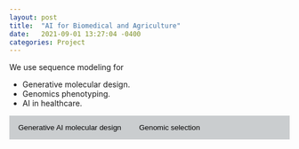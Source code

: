 ```yaml
---
layout: post
title:  "AI for Biomedical and Agriculture"
date:   2021-09-01 13:27:04 -0400
categories: Project
---
```


We use sequence modeling for <br>

- Generative molecular design.
- Genomics phenotyping.
- AI in healthcare.

<style>
	.dropdown-menu>.active {
           background-color: #333436;
        }
	.img-fluid{border:1px solid #ccc;margin:5px 5px 5px 0px}
	.step_head{font-size:1.25em;color:#333436;font-weight:bold;    border-bottom: 1.3px solid #333436;margin-top:10px;}
	.sub_head{font-size:0.85em;color:##333436;font-weight:bold;margin-bottom:2px;}
	.doc-content p{font-size:0.9em;margin-bottom:2px;}
	h2{font-size:1.25em;}
	.target-title{color:#C03D96;font-weight:bold;text-decoration:underline}
    	/* Style the tab */
	.tab {
	  overflow: hidden;
	  background-color: #cacdcf;
	}

	/* Style the buttons that are used to open the tab content */
	.tab button {
	  background-color: inherit;
	  float: left;
	  border: none;
	  outline: none;
	  cursor: pointer;
	  padding: 14px 16px;
	  transition: 0.3s;
	}

	/* Change background color of buttons on hover */
	.tab button:hover {
	  background-color: #333436;
	}

	/* Create an active/current tablink class */
	.tab button.active {
	  background-color: #333436;
          color: #FFFFFF;
	}

	/* Style the tab content */
	.tabcontent {
	  display: none;
	  padding: 6px 12px;
	  border-top: none;
	}
 </style>



<div class="tab-pane" id="overview_mac">

<div class="tab">
<button class="tablinks" onclick="show(event, 'chemistry')">
        Generative AI molecular design
</button>
<button class="tablinks" onclick="show(event, 'biology')">
        Genomic selection
</button>

</div>



<div class="tabcontent" id="chemistry" style="display:none;">

<center><figure class="fifth">
  <img src="{{ site.url }}{{ site.baseurl }}/images/drugdiscovery.png" style="width: 300px; box-shadow: none">
  <img src="{{ site.url }}{{ site.baseurl }}/images/EGFR.png" style="width: 200px; box-shadow: none">
  <img src="{{ site.url }}{{ site.baseurl }}/images/HTR1A.png" style="width: 200px; box-shadow: none">
  <img src="{{ site.url }}{{ site.baseurl }}/images/S1PR1.png" style="width: 200px; box-shadow: none">
</figure></center>

<br>cMolGPT: A Conditional Generative Pre-Trained Transformer for Target-Specific De Novo Molecular Generation. [pdf](https://www.mdpi.com/1420-3049/28/11/4430) ([Code](https://github.com/VV123/cMolGPT))
<br>cMolGPT is a valuable tool for de novo molecule design and accelerates the molecular optimization cycle time for biotech and pharmaceutical companies. 


<img align="left" src="{{ site.url }}{{ site.baseurl }}/images/biogen.jpeg" width="90px" style="margin-right:50px">

<br>

This project is a collaboration with Biogen Inc.

<br>


</div>



<div class="tabcontent" id="biology" style="display:none;">
<a href=""> <img src="{{ site.url }}{{ site.baseurl }}/images/advremoval.png" style="width: 500px; box-shadow: none"></a>
<br>Adversarial Removal of Population Bias in Genomics Phenotype Prediction. 
<br><a href="https://github.com/hzz0024/EasyParallel"> <img src="{{ site.url }}{{ site.baseurl }}/images/easyparallel.png" style="width: 150px; box-shadow: none"></a><br>A cross-platform tool that utilizes a multi-thread parallel algorithm for processing multiple iterations of bioinformatic analyses. 
</div>






<script>
	function show(evt, cityName) {
  var i, tabcontent, tablinks;
  
  //Get all elements with class="tabcontent" and hide them
  tabcontent = document.getElementsByClassName("tabcontent");
  for (i = 0; i < tabcontent.length; i++) {
      tabcontent[i].style.display = "none";
  }
  
  // Get all elements with class="tablinks" and remove the class "active"
  tablinks = document.getElementsByClassName("tablinks");
  for (i = 0; i < tablinks.length; i++) {
      tablinks[i].className = tablinks[i].className.replace(" active", "");
  }
  
  // Show the current tab, and add an "active" class to the button that opened the tab
  document.getElementById(cityName).style.display = "block";
      evt.currentTarget.className += " active";
}
function hideshow(id) {
        var e = document.getElementById(id);
        e.style.display = (e.style.display == 'block') ? 'none' : 'none';
}
function showhide(id) {
       	var e = document.getElementById(id);
       	e.style.display = (e.style.display == 'block') ? 'none' : 'block';
}
</script>
